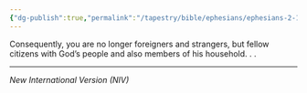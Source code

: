 ```yaml
---
{"dg-publish":true,"permalink":"/tapestry/bible/ephesians/ephesians-2-19/","title":"Ephesians 2:19","tags":["bible-verse","bible-verse"],"dgHomeLink":true,"dgShowLocalGraph":true,"dgEnableSearch":true}
---
```


Consequently, you are no longer foreigners and strangers, but fellow citizens with God’s people and also members of his household. . . 

---
*New International Version (NIV)*